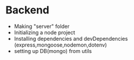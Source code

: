 # Backend
- Making "server" folder
- Initializing a node project
- Installing dependencies and devDependencies (express,mongoose,nodemon,dotenv)
- setting up DB(mongo) from utils
